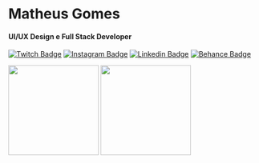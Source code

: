 # Matheus Gomes
#### UI/UX Design e Full Stack Developer

[![Twitch Badge](https://img.shields.io/badge/-Matheus%20Gomes-6633cc?style=flat-square&logo=Twitch&logoColor=white&link=https://www.twitch.tv/bemattzera/)](https://www.twitch.tv/bemattzera/)
[![Instagram Badge](https://img.shields.io/badge/-Matheus%20Gomes-6633cc?style=flat-square&logo=Instagram&logoColor=white&link=https://www.instagram.com/matheusgomesbs/)](https://www.instagram.com/matheusgomesbs/)
[![Linkedin Badge](https://img.shields.io/badge/-Matheus%20Gomes-6633cc?style=flat-square&logo=Linkedin&logoColor=white&link=https://www.linkedin.com/in/matheusgomesbs/)](https://www.linkedin.com/in/matheusgomesbs/) 
[![Behance Badge](https://img.shields.io/badge/-Matheus%20Gomes-6633cc?style=flat-square&logo=Behance&logoColor=white&link=https://www.behance.net/matheusgomesbs/)](https://www.behance.net/matheusgomesbs/)

<div align="left">
  <img height="180em" src="https://github-readme-stats.vercel.app/api?username=matheusgomesbs&show_icons=true&theme=dark&include_all_commits=true&count_private=true"/>
  <img height="180em" src="https://github-readme-stats.vercel.app/api/top-langs/?username=matheusgomesbs&layout=compact&langs_count=7&theme=dark"/>
</div>
